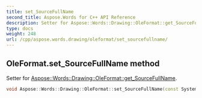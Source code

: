 ```yaml
---
title: set_SourceFullName
second_title: Aspose.Words for C++ API Reference
description: Setter for Aspose::Words::Drawing::OleFormat::get_SourceFullName. 
type: docs
weight: 248
url: /cpp/aspose.words.drawing/oleformat/set_sourcefullname/
---
```

## OleFormat.set_SourceFullName method


Setter for [Aspose::Words::Drawing::OleFormat::get_SourceFullName](../get_sourcefullname/).

```cpp
void Aspose::Words::Drawing::OleFormat::set_SourceFullName(const System::String &value)
```

